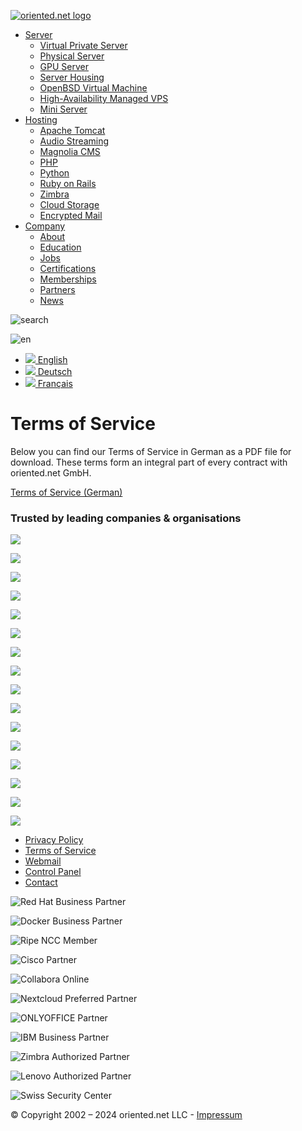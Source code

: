 [![oriented.net logo](/assets/s-d5e78e66902d022c88363c7283373874972f634fa86a265a1cafbe67f1ea2b25.png)](https://oriented.net/)

* [Server](https://oriented.net/server)
    * [Virtual Private Server](https://oriented.net/server/virtual-private-server)
    * [Physical Server](https://oriented.net/server/physical-server)
    * [GPU Server](https://oriented.net/server/gpu-server)
    * [Server Housing](https://oriented.net/server/server-housing)
    * [OpenBSD Virtual Machine](https://oriented.net/server/openbsd-virtual-machine)
    * [High-Availability Managed VPS](https://oriented.net/server/high-availability-managed-vps)
    * [Mini Server](https://www.pihost.ch/)
* [Hosting](https://oriented.net/hosting)
    * [Apache Tomcat](https://oriented.net/hosting/apache-tomcat)
    * [Audio Streaming](https://oriented.net/hosting/audio-streaming)
    * [Magnolia CMS](https://oriented.net/hosting/magnolia-cms)
    * [PHP](https://oriented.net/hosting/php)
    * [Python](https://oriented.net/hosting/python)
    * [Ruby on Rails](https://oriented.net/hosting/ruby-on-rails)
    * [Zimbra](https://oriented.net/hosting/zimbra)
    * [Cloud Storage](https://woelkli.com/)
    * [Encrypted Mail](https://woelklimail.com/)
* [Company](https://oriented.net/company)
    * [About](https://oriented.net/company/about)
    * [Education](https://oriented.net/company/education)
    * [Jobs](https://oriented.net/company/jobs)
    * [Certifications](https://oriented.net/company/certifications)
    * [Memberships](https://oriented.net/company/memberships)
    * [Partners](https://oriented.net/company/partners)
    * [News](https://oriented.net/company/news)

 ![search](/assets/s-d5e78e66902d022c88363c7283373874972f634fa86a265a1cafbe67f1ea2b25.png)

![en](/assets/icon/flags/en32-e9e6ac7b3c849f810d183b31f729676835591a3b0ed240ad6410b20e157e888b.png)

*  [![](/assets/icon/flags/en16-87f76a580d63c4fbf6e9779613b378a26182da57f37cfe00a7d238bf148cbdb7.png) English](https://oriented.net/en/company/terms-of-service)
*  [![](/assets/icon/flags/de16-e47d9332533b1fb363358e246fd8a41c2f3b6a361ef2b5549efb7c3f51ff7c84.png) Deutsch](https://oriented.net/de/company/terms-of-service)
*  [![](/assets/icon/flags/fr16-28034af8108b49e2f99b8c45a0f4ad0e408b73d237bd61560898202098174045.png) Français](https://oriented.net/fr/company/terms-of-service)

Terms of Service
================

Below you can find our Terms of Service in German as a PDF file for download. These terms form an integral part of every contract with oriented.net GmbH. 

[Terms of Service (German)](https://oriented.net/system/refinery/resources/W1siZiIsIjIwMjAvMTEvMDIvNDIzYjZxYWVuZF9vcmllbnRlZF9hZ2JfdjEuOV9kZS5wZGYiXV0/oriented_agb_v1.9_de.pdf?sha=f536dcce5286979e "Terms and Conditions v1.9 (DE)")

### Trusted by leading companies & organisations

![](/assets/logo/migros-b6a269f9c35e9ed2f040e0a5d46f453058396fe901c103d4c25b832f0884134d.png)

![](/assets/logo/ch-baee8e5c9e15517ffcb44d2634393f326a6347d7b2ac4b00367b227a336c1b2f.png)

![](/assets/logo/mobiliar-015843b702e98fd879c5126f6504da25f9f85200f73032b0ee6a30668746f51c.png)

![](/assets/logo/bs-823931e6001c1605b0712afb90ff7e62651cb349fee25a852592c49074e1ae64.png)

![](/assets/logo/roche-cdc38f257eb81ec512733e2795ce74d46d03a8880e3dcc044923af67f0052570.png)

![](/assets/logo/swiss-post-ab011d21dc8c1f3eb971aa877ef90fd1345f0ee8e22a569eb170e6ce15fa3fea.png)

![](/assets/logo/srg-ssr-0e71bb203ad913371a6f61d554fb8279a12702b7ad11127bc8df443a6bcc7f6e.png)

![](/assets/logo/chuv-e7470717fec6107423bb6c61aba39efd0c2540d6876dc64be85f9234631b234c.png)

![](/assets/logo/hslu-e537295af082bb47260cc247c673a4bb72cea737acd08cddd5cdc031f2e8d08e.png)

![](/assets/logo/st-gallen-uni-84baedb65b0438edb29c05a614e3db57ff8ed6c052af416d437a8d588338a5f9.png)

![](/assets/logo/amnesty-international-2ebaa81b5c017ae3b8205c8656a82dac990ec2383d708a8251fb04ca221472d1.png)

![](/assets/logo/bio-rad-fa734ce7af0034135a2151a473c9ef60f9e22813d9ccae92efd227f25512e529.png)

![](/assets/logo/epfl-2162c5d32c2d6b7c27e3a3a4eb8a37228955fd8aeef4e99feabc04c6819894ab.png)

![](/assets/logo/fhnw-de9e568a687d56f6615df53c4ca137532cab0aeee3b69e2478b36d2779134c40.png)

![](/assets/logo/sib-ee707e411e30b23930c31043a54ac62eb82fe242673c382b71c49b7abdf4a5ec.png)

![](/assets/logo/endress-hauser-4a97983546f476d31067b8614d61a82cba2c5fed6c69e34e5511f9b6b701bed6.png)

* [Privacy Policy](https://oriented.net/company/privacy-policy)
* [Terms of Service](https://oriented.net/company/terms-of-service)
* [Webmail](https://webmail.oriented.net/)
* [Control Panel](https://onhp.oriented.net/)
* [Contact](https://oriented.net/company/contact)

![Red Hat Business Partner](/assets/s-d5e78e66902d022c88363c7283373874972f634fa86a265a1cafbe67f1ea2b25.png)

![Docker Business Partner](/assets/s-d5e78e66902d022c88363c7283373874972f634fa86a265a1cafbe67f1ea2b25.png)

![Ripe NCC Member](/assets/s-d5e78e66902d022c88363c7283373874972f634fa86a265a1cafbe67f1ea2b25.png)

![Cisco Partner](/assets/s-d5e78e66902d022c88363c7283373874972f634fa86a265a1cafbe67f1ea2b25.png)

![Collabora Online](/assets/s-d5e78e66902d022c88363c7283373874972f634fa86a265a1cafbe67f1ea2b25.png)

![Nextcloud Preferred Partner](/assets/s-d5e78e66902d022c88363c7283373874972f634fa86a265a1cafbe67f1ea2b25.png)

![ONLYOFFICE Partner](/assets/s-d5e78e66902d022c88363c7283373874972f634fa86a265a1cafbe67f1ea2b25.png)

![IBM Business Partner](/assets/s-d5e78e66902d022c88363c7283373874972f634fa86a265a1cafbe67f1ea2b25.png)

![Zimbra Authorized Partner](/assets/s-d5e78e66902d022c88363c7283373874972f634fa86a265a1cafbe67f1ea2b25.png)

![Lenovo Authorized Partner](/assets/s-d5e78e66902d022c88363c7283373874972f634fa86a265a1cafbe67f1ea2b25.png)

![Swiss Security Center](/assets/s-d5e78e66902d022c88363c7283373874972f634fa86a265a1cafbe67f1ea2b25.png)

© Copyright 2002 – 2024 oriented.net LLC - [Impressum](https://oriented.net/company/contact)